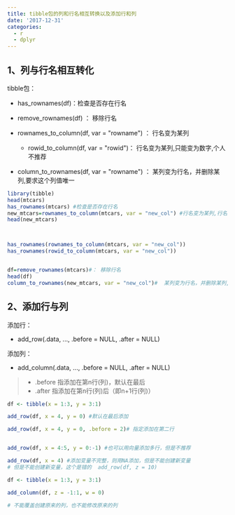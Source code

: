 ```yaml
---
title: tibble包的列和行名相互转换以及添加行和列
date: '2017-12-31'
categories:
  - r
  - dplyr
---
```



## 1、列与行名相互转化
tibble包：

  + has_rownames(df)：检查是否存在行名

  + remove_rownames(df) ： 移除行名

  + rownames_to_column(df, var = "rowname") ： 行名变为某列

    + rowid_to_column(df, var = "rowid")： 行名变为某列,只能变为数字,个人不推荐

  + column_to_rownames(df, var = "rowname") ：  某列变为行名，并删除某列,要求这个列值唯一
  
```R
library(tibble)
head(mtcars)
has_rownames(mtcars) #检查是否存在行名
new_mtcars=rownames_to_column(mtcars, var = "new_col") #行名变为某列,行名此时被移除
head(new_mtcars)



has_rownames(rownames_to_column(mtcars, var = "new_col"))
has_rownames(rowid_to_column(mtcars, var = "new_col"))


df=remove_rownames(mtcars)#： 移除行名
head(df)
column_to_rownames(new_mtcars, var = "new_col")#  某列变为行名，并删除某列,要求这个列值唯一
```
## 2、添加行与列
添加行：
  + add_row(.data, ..., .before = NULL, .after = NULL)
   
添加列：
  + add_column(.data, ..., .before = NULL, .after = NULL)

   > + .before 指添加在第n行(列)，默认在最后
   > + .after 指添加在第n行(列)后（即n+1行(列)）
   
```R
df <- tibble(x = 1:3, y = 3:1)

add_row(df, x = 4, y = 0) #默认在最后添加

add_row(df, x = 4, y = 0, .before = 2)# 指定添加在第二行


add_row(df, x = 4:5, y = 0:-1) #也可以用向量添加多行，但是不推荐

add_row(df, x = 4) #添加变量不完整，则用NA添加，但是不能创建新变量
# 但是不能创建新变量，这个是错的  add_row(df, z = 10)

```

```R
df <- tibble(x = 1:3, y = 3:1)

add_column(df, z = -1:1, w = 0)

# 不能覆盖创建原来的列，也不能修改原来的列
```

